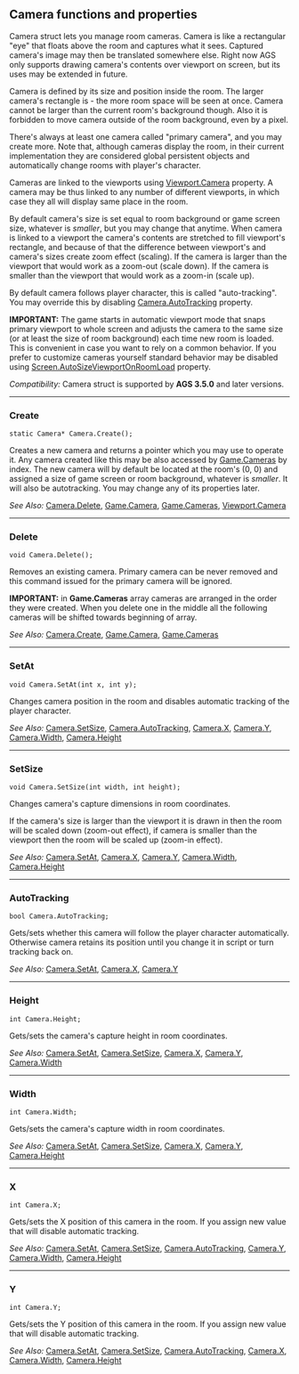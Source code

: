 ## Camera functions and properties

Camera struct lets you manage room cameras. Camera is like a rectangular "eye" that floats above the room and captures what it sees. Captured camera's image may then be translated somewhere else. Right now AGS only supports drawing camera's contents over viewport on screen, but its uses may be extended in future.

Camera is defined by its size and position inside the room. The larger camera's rectangle is - the more room space will be seen at once. Camera cannot be larger than the current room's background though. Also it is forbidden to move camera outside of the room background, even by a pixel.

There's always at least one camera called "primary camera", and you may create more. Note that, although cameras display the room, in their current implementation they are considered global persistent objects and automatically change rooms with player's character.

Cameras are linked to the viewports using [Viewport.Camera](Viewport#camera) property. A camera may be thus linked to any number of different viewports, in which case they all will display same place in the room.

By default camera's size is set equal to room background or game screen size, whatever is *smaller*, but you may change that anytime. When camera is linked to a viewport the camera's contents are stretched to fill viewport's rectangle, and because of that the difference between viewport's and camera's sizes create zoom effect (scaling). If the camera is larger than the viewport that would work as a zoom-out (scale down). If the camera is smaller than the viewport that would work as a zoom-in (scale up).

By default camera follows player character, this is called "auto-tracking". You may override this by disabling [Camera.AutoTracking](Camera#autotracking) property.

**IMPORTANT:** The game starts in automatic viewport mode that snaps primary viewport to whole screen and adjusts the camera to the same size (or at least the size of room background) each time new room is loaded. This is convenient in case you want to rely on a common behavior. If you prefer to customize cameras yourself standard behavior may be disabled using [Screen.AutoSizeViewportOnRoomLoad](Screen#autosizeviewportonroomload) property.

*Compatibility:* Camera struct is supported by **AGS 3.5.0** and later versions.

---

### Create

    static Camera* Camera.Create();

Creates a new camera and returns a pointer which you may use to operate it. Any camera created like this may be also accessed by [Game.Cameras](Game#cameras) by index.
The new camera will by default be located at the room's (0, 0) and assigned a size of game screen or room background, whatever is *smaller*. It will also be autotracking. You may change any of its properties later.

*See Also:* [Camera.Delete](Camera#delete), [Game.Camera](Game#camera), [Game.Cameras](Game#cameras), [Viewport.Camera](Viewport#camera)

---

### Delete

    void Camera.Delete();

Removes an existing camera. Primary camera can be never removed and this command issued for the primary camera will be ignored.

**IMPORTANT:** in **Game.Cameras** array cameras are arranged in the order they were created. When you delete one in the middle all the following cameras will be shifted towards beginning of array.

*See Also:* [Camera.Create](Camera#create), [Game.Camera](Game#camera), [Game.Cameras](Game#cameras)

---

### SetAt

    void Camera.SetAt(int x, int y);

Changes camera position in the room and disables automatic tracking of the player character.

*See Also:* [Camera.SetSize](Camera#setsize), [Camera.AutoTracking](Camera#autotracking), [Camera.X](Camera#x), [Camera.Y](Camera#y), [Camera.Width](Camera#width), [Camera.Height](Camera#height)

---

### SetSize

    void Camera.SetSize(int width, int height);

Changes camera's capture dimensions in room coordinates.

If the camera's size is larger than the viewport it is drawn in then the room will be scaled down (zoom-out effect), if camera is smaller than the viewport then the room will be scaled up (zoom-in effect).

*See Also:* [Camera.SetAt](Camera#setat), [Camera.X](Camera#x), [Camera.Y](Camera#y), [Camera.Width](Camera#width), [Camera.Height](Camera#height)

---

### AutoTracking

    bool Camera.AutoTracking;

Gets/sets whether this camera will follow the player character automatically. Otherwise camera retains its position until you change it in script or turn tracking back on.

*See Also:* [Camera.SetAt](Camera#setat), [Camera.X](Camera#x), [Camera.Y](Camera#y)

---

### Height

    int Camera.Height;

Gets/sets the camera's capture height in room coordinates.

*See Also:* [Camera.SetAt](Camera#setat), [Camera.SetSize](Camera#setsize), [Camera.X](Camera#x), [Camera.Y](Camera#y), [Camera.Width](Camera#width)

---

### Width

    int Camera.Width;

Gets/sets the camera's capture width in room coordinates.

*See Also:* [Camera.SetAt](Camera#setat), [Camera.SetSize](Camera#setsize), [Camera.X](Camera#x), [Camera.Y](Camera#y), [Camera.Height](Camera#height)

---

### X

    int Camera.X;

Gets/sets the X position of this camera in the room. If you assign new value that will disable automatic tracking.

*See Also:* [Camera.SetAt](Camera#setat), [Camera.SetSize](Camera#setsize), [Camera.AutoTracking](Camera#autotracking), [Camera.Y](Camera#y), [Camera.Width](Camera#width), [Camera.Height](Camera#height)

---

### Y

    int Camera.Y;

Gets/sets the Y position of this camera in the room. If you assign new value that will disable automatic tracking.

*See Also:* [Camera.SetAt](Camera#setat), [Camera.SetSize](Camera#setsize), [Camera.AutoTracking](Camera#autotracking), [Camera.X](Camera#x), [Camera.Width](Camera#width), [Camera.Height](Camera#height)
